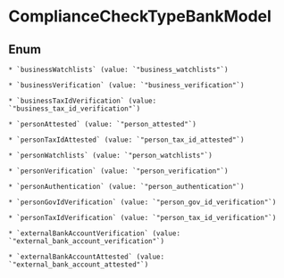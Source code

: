 
# ComplianceCheckTypeBankModel

## Enum


    * `businessWatchlists` (value: `"business_watchlists"`)

    * `businessVerification` (value: `"business_verification"`)

    * `businessTaxIdVerification` (value: `"business_tax_id_verification"`)

    * `personAttested` (value: `"person_attested"`)

    * `personTaxIdAttested` (value: `"person_tax_id_attested"`)

    * `personWatchlists` (value: `"person_watchlists"`)

    * `personVerification` (value: `"person_verification"`)

    * `personAuthentication` (value: `"person_authentication"`)

    * `personGovIdVerification` (value: `"person_gov_id_verification"`)

    * `personTaxIdVerification` (value: `"person_tax_id_verification"`)

    * `externalBankAccountVerification` (value: `"external_bank_account_verification"`)

    * `externalBankAccountAttested` (value: `"external_bank_account_attested"`)



